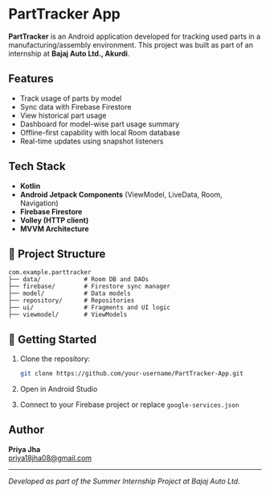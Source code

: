 # PartTracker App

**PartTracker** is an Android application developed for tracking used parts in a manufacturing/assembly environment. This project was built as part of an internship at **Bajaj Auto Ltd., Akurdi**.

##  Features

-  Track usage of parts by model  
-  Sync data with Firebase Firestore  
-  View historical part usage  
-  Dashboard for model-wise part usage summary  
-  Offline-first capability with local Room database  
-  Real-time updates using snapshot listeners  

##  Tech Stack

- **Kotlin**
- **Android Jetpack Components** (ViewModel, LiveData, Room, Navigation)
- **Firebase Firestore**
- **Volley (HTTP client)**
- **MVVM Architecture**


## 📁 Project Structure

```
com.example.parttracker
├── data/            # Room DB and DAOs
├── firebase/        # Firestore sync manager
├── model/           # Data models
├── repository/      # Repositories
├── ui/              # Fragments and UI logic
├── viewmodel/       # ViewModels
```

## 🚀 Getting Started

1. Clone the repository:
   ```bash
   git clone https://github.com/your-username/PartTracker-App.git
   ```

2. Open in Android Studio

3. Connect to your Firebase project or replace `google-services.json`

##  Author

**Priya Jha**  
 priya18jha08@gmail.com  


---

_Developed as part of the Summer Internship Project at Bajaj Auto Ltd._
